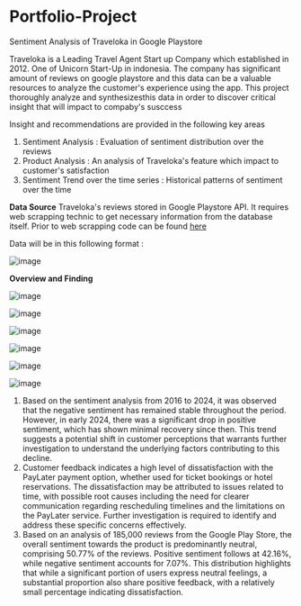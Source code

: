 # Portfolio-Project

Sentiment Analysis of Traveloka in Google Playstore

Traveloka is a Leading Travel Agent Start up Company which established in 2012. One of Unicorn Start-Up in indonesia. The company has significant amount of reviews on google playstore and this data can be a valuable resources to analyze the customer's experience using the app. This project thoroughly analyze and synthesizesthis data in order to discover critical insight that will impact to compaby's susccess

Insight and recommendations are provided in the following key areas
1. Sentiment Analysis : Evaluation of sentiment distribution over the reviews
2. Product Analysis : An analysis of Traveloka's feature which impact to customer's satisfaction
3. Sentiment Trend over the time series : Historical patterns of sentiment over the time

**Data Source**
Traveloka's reviews stored in Google Playstore API. It requires web scrapping technic to get necessary information from the database itself.
Prior to web scrapping code can be found [here](https://github.com/yupraw/Portfolio-Project/blob/main/Web_Scraping_Sentiment_Analysis.ipynb)

Data will be in this following format :

![image](https://github.com/user-attachments/assets/49f6fb4e-0012-412a-b2bb-f8bdd2b73f48)


**Overview and Finding**

![image](https://github.com/user-attachments/assets/8aabd000-d6a3-4788-a780-917278f78807)

![image](https://github.com/user-attachments/assets/b06a54b1-9f68-4c0e-9a9c-23c8899b6cf3)

![image](https://github.com/user-attachments/assets/b6f7404a-4013-4e9a-9238-ba189d8dbd90)

![image](https://github.com/user-attachments/assets/43f0e244-6acb-403a-a877-bf7a48c83ee3)

![image](https://github.com/user-attachments/assets/77bc9efb-58f8-479f-bda2-7417a38eac8c)

![image](https://github.com/user-attachments/assets/1c908efb-69ab-4ede-8ff3-54241840a921)

1. Based on the sentiment analysis from 2016 to 2024, it was observed that the negative sentiment has remained stable throughout the period. However, in early 2024, there was a significant drop in positive sentiment, which has shown minimal recovery since then. This trend suggests a potential shift in customer perceptions that warrants further investigation to understand the underlying factors contributing to this decline.
2. Customer feedback indicates a high level of dissatisfaction with the PayLater payment option, whether used for ticket bookings or hotel reservations. The dissatisfaction may be attributed to issues related to time, with possible root causes including the need for clearer communication regarding rescheduling timelines and the limitations on the PayLater service. Further investigation is required to identify and address these specific concerns effectively.
3. Based on an analysis of 185,000 reviews from the Google Play Store, the overall sentiment towards the product is predominantly neutral, comprising 50.77% of the reviews. Positive sentiment follows at 42.16%, while negative sentiment accounts for 7.07%. This distribution highlights that while a significant portion of users express neutral feelings, a substantial proportion also share positive feedback, with a relatively small percentage indicating dissatisfaction.








